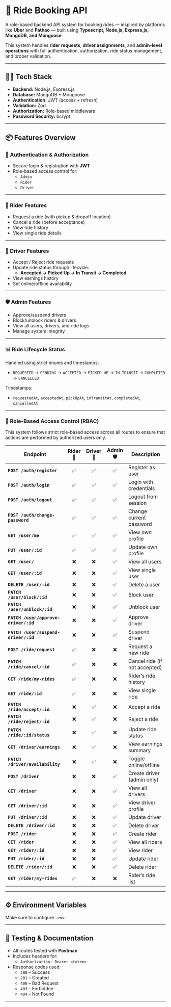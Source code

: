 # 🚖 Ride Booking API

A role-based backend API system for booking rides — inspired by platforms like **Uber** and **Pathao** — built using **Typescript, Node.js, Express.js, MongoDB, and Mongoose**.

This system handles **rider requests**, **driver assignments**, and **admin-level operations** with full authentication, authorization, ride status management, and proper validation.

---

## 🧑‍💻 Tech Stack

- **Backend:** Node.js, Express.js
- **Database:** MongoDB + Mongoose
- **Authentication:** JWT (access + refresh)
- **Validation:** Zod
- **Authorization:** Role-based middleware
- **Password Security:** bcrypt

---

## 📦 Features Overview

### 🔐 Authentication & Authorization
- Secure login & registration with **JWT**
- Role-based access control for:
  - `Admin`
  - `Rider`
  - `Driver`

---

### 👤 Rider Features
- Request a ride (with pickup & dropoff location)
- Cancel a ride (before acceptance)
- View ride history
- View single ride details

---

### 🚗 Driver Features
- Accept / Reject ride requests
- Update ride status through lifecycle:
  - **Accepted → Picked Up → In Transit → Completed**
- View earnings history
- Set online/offline availability

---

### 🛡️ Admin Features
- Approve/suspend drivers
- Block/unblock riders & drivers
- View all users, drivers, and ride logs
- Manage system integrity

---

### 📊 Ride Lifecycle Status
Handled using strict enums and timestamps:

- `REQUESTED` → `PENDING` → `ACCEPTED` → `PICKED_UP` → `IN_TRANSIT` → `COMPLETED` → `CANCELLED`

Timestamps:
- `requestedAt`, `acceptedAt`, `pickUpAt`, `inTransitAt`, `completedAt`, `cancelledAt`

---
### 📘 Role-Based Access Control (RBAC)
This system follows strict role-based access across all routes to ensure that actions are performed by authorized users only.



| Endpoint                             | Rider 👤 | Driver 🚗 | Admin 🛡️ | Description                   |
| ------------------------------------ | :------: | :-------: | :-------: | ----------------------------- |
| **`POST /auth/register`**            |     ✅    |     ✅     |     ✅     | Register as user              |
| **`POST /auth/login`**               |     ✅    |     ✅     |     ✅     | Login with credentials        |
| **`POST /auth/logout`**              |     ✅    |     ✅     |     ✅     | Logout from session           |
| **`POST /auth/change-password`**     |     ✅    |     ✅     |     ✅     | Change current password       |
| **`GET /user/me`**                   |     ✅    |     ✅     |     ✅     | View own profile              |
| **`PUT /user/:id`**                  |     ✅    |     ✅     |     ✅     | Update own profile            |
| **`GET /user/`**                     |     ❌    |     ❌     |     ✅     | View all users                |
| **`GET /user/:id`**                  |     ❌    |     ❌     |     ✅     | View single user              |
| **`DELETE /user/:id`**               |     ❌    |     ❌     |     ✅     | Delete a user                 |
| **`PATCH /user/block/:id`**          |     ❌    |     ❌     |     ✅     | Block user                    |
| **`PATCH /user/unblock/:id`**        |     ❌    |     ❌     |     ✅     | Unblock user                  |
| **`PATCH /user/approve-driver/:id`** |     ❌    |     ❌     |     ✅     | Approve driver                |
| **`PATCH /user/suspend-driver/:id`** |     ❌    |     ❌     |     ✅     | Suspend driver                |
| **`POST /ride/request`**             |     ✅    |     ❌     |     ❌     | Request a new ride            |
| **`PATCH /ride/cancel/:id`**         |     ✅    |     ❌     |     ❌     | Cancel ride (if not accepted) |
| **`GET /ride/my-rides`**             |     ✅    |     ❌     |     ❌     | Rider’s ride history          |
| **`GET /ride/:id`**                  |     ✅    |     ❌     |     ❌     | View single ride              |
| **`PATCH /ride/accept/:id`**         |     ❌    |     ✅     |     ❌     | Accept a ride                 |
| **`PATCH /ride/reject/:id`**         |     ❌    |     ✅     |     ❌     | Reject a ride                 |
| **`PATCH /ride/:id/status`**         |     ❌    |     ✅     |     ❌     | Update ride status            |
| **`GET /driver/earnings`**           |     ❌    |     ✅     |     ❌     | View earnings summary         |
| **`PATCH /driver/availability`**     |     ❌    |     ✅     |     ❌     | Toggle online/offline         |
| **`POST /driver`**                   |     ❌    |     ❌     |     ✅     | Create driver (admin only)    |
| **`GET /driver`**                    |     ❌    |     ❌     |     ✅     | View all drivers              |
| **`GET /driver/:id`**                |     ❌    |     ❌     |     ✅     | View driver profile           |
| **`PUT /driver/:id`**                |     ❌    |     ❌     |     ✅     | Update driver                 |
| **`DELETE /driver/:id`**             |     ❌    |     ❌     |     ✅     | Delete driver                 |
| **`POST /rider`**                    |     ❌    |     ❌     |     ✅     | Create rider                  |
| **`GET /rider`**                     |     ❌    |     ❌     |     ✅     | View all riders               |
| **`GET /rider/:id`**                 |     ❌    |     ❌     |     ✅     | View rider                    |
| **`PUT /rider/:id`**                 |     ❌    |     ❌     |     ✅     | Update rider                  |
| **`DELETE /rider/:id`**              |     ❌    |     ❌     |     ✅     | Delete rider                  |
| **`GET /rider/my-rides`**            |     ✅    |     ❌     |     ❌     | Rider’s ride list             |

---


## ⚙️ Environment Variables

Make sure to configure `.env`:


---

## 🧪 Testing & Documentation

- All routes tested with **Postman**
- Includes headers for:
  - `Authorization: Bearer <token>`
- Response codes used:
  - `200` – Success  
  - `201` – Created  
  - `400` – Bad Request  
  - `403` – Forbidden  
  - `404` – Not Found  

---



